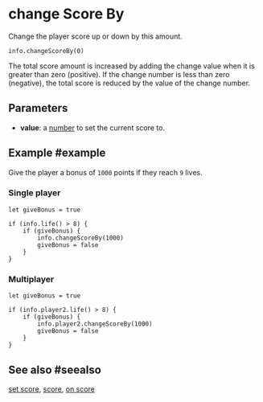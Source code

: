 # change Score By

Change the player score up or down by this amount.

```sig
info.changeScoreBy(0)
```

The total score amount is increased by adding the change value when it is greater than zero (positive). If the change number is less than zero (negative), the total score is reduced by the value of the change number.

## Parameters

* **value**: a [number](/types/number) to set the current score to.

## Example #example

Give the player a bonus of `1000` points if they reach `9` lives.

### Single player

```blocks
let giveBonus = true

if (info.life() > 8) {
    if (giveBonus) {
        info.changeScoreBy(1000)
        giveBonus = false
    }
}
```

### Multiplayer

```blocks
let giveBonus = true

if (info.player2.life() > 8) {
    if (giveBonus) {
        info.player2.changeScoreBy(1000)
        giveBonus = false
    }
}
```

## See also #seealso

[set score](/reference/info/set-score),
[score](/reference/info/score),
[on score](/reference/info/on-score)

